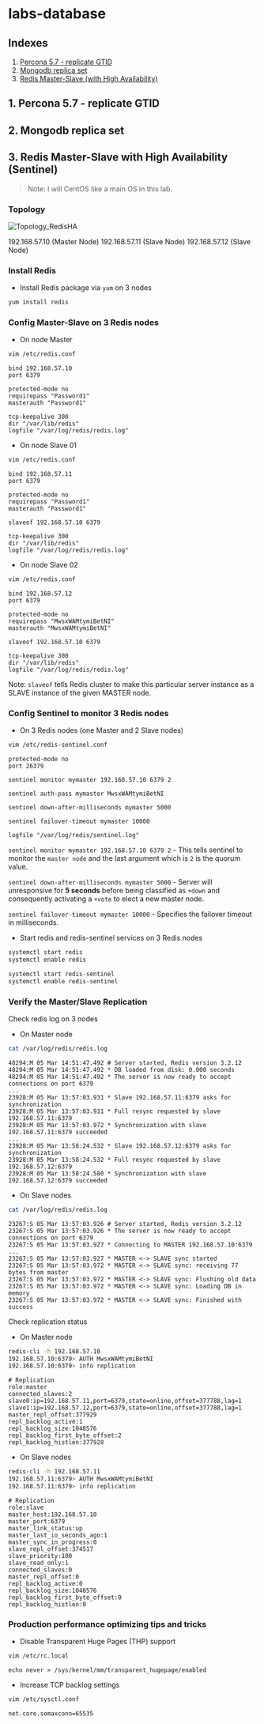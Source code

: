 # labs-database
## Indexes

1. [Percona 5.7 - replicate GTID]()
2. [Mongodb replica set]()
3. [Redis Master-Slave (with High Availability)]()

## 1. Percona 5.7 - replicate GTID

## 2. Mongodb replica set

## 3. Redis Master-Slave with High Availability (Sentinel)
> Note: I will CentOS like a main OS in this lab.

### Topology
![Topology_RedisHA](imgs/Topology_RedisHA.png)

192.168.57.10 (Master Node)
192.168.57.11 (Slave Node)
192.168.57.12 (Slave Node)

### Install Redis
- Install Redis package via `yum` on 3 nodes

```bash
yum install redis
```

### Config Master-Slave on 3 Redis nodes
- On node Master

```bash
vim /etc/redis.conf
```

```
bind 192.168.57.10
port 6379

protected-mode no
requirepass "Password1"
masterauth "Password1"

tcp-keepalive 300
dir "/var/lib/redis"
logfile "/var/log/redis/redis.log"
```

- On node Slave 01

```bash
vim /etc/redis.conf
```

```
bind 192.168.57.11
port 6379

protected-mode no
requirepass "Password1"
masterauth "Password1"

slaveof 192.168.57.10 6379

tcp-keepalive 300
dir "/var/lib/redis"
logfile "/var/log/redis/redis.log"
```

- On node Slave 02

```bash
vim /etc/redis.conf
```

```
bind 192.168.57.12
port 6379

protected-mode no
requirepass "MwsxWAMtymiBetNI"
masterauth "MwsxWAMtymiBetNI"

slaveof 192.168.57.10 6379

tcp-keepalive 300
dir "/var/lib/redis"
logfile "/var/log/redis/redis.log"
```

Note: `slaveof` tells Redis cluster to make this particular server instance as a SLAVE instance of the given MASTER node.

### Config Sentinel to monitor 3 Redis nodes

- On 3 Redis nodes (one Master and 2 Slave nodes)

```bash
vim /etc/redis-sentinel.conf
```

```
protected-mode no
port 26379

sentinel monitor mymaster 192.168.57.10 6379 2

sentinel auth-pass mymaster MwsxWAMtymiBetNI

sentinel down-after-milliseconds mymaster 5000

sentinel failover-timeout mymaster 10000

logfile "/var/log/redis/sentinel.log"
```

`sentinel monitor mymaster 192.168.57.10 6379 2` - This tells sentinel to monitor the `master node` and the last argument which is `2` is the quorum value.

`sentinel down-after-milliseconds mymaster 5000` - Server will unresponsive for **5 seconds** before being classified as `+down` and consequently activating a `+vote` to elect a new master node.

`sentinel failover-timeout mymaster 10000` - Specifies the failover timeout in milliseconds.

- Start redis and redis-sentinel services on 3 Redis nodes

```bash
systemctl start redis
systemctl enable redis

systemctl start redis-sentinel
systemctl enable redis-sentinel
```

### Verify the Master/Slave Replication

Check redis log on 3 nodes
- On Master node
```bash
cat /var/log/redis/redis.log 
```

```
48294:M 05 Mar 14:51:47.492 # Server started, Redis version 3.2.12
48294:M 05 Mar 14:51:47.492 * DB loaded from disk: 0.000 seconds
48294:M 05 Mar 14:51:47.492 * The server is now ready to accept connections on port 6379
...
23928:M 05 Mar 13:57:03.931 * Slave 192.168.57.11:6379 asks for synchronization
23928:M 05 Mar 13:57:03.931 * Full resync requested by slave 192.168.57.11:6379
23928:M 05 Mar 13:57:03.972 * Synchronization with slave 192.168.57.11:6379 succeeded
...
23928:M 05 Mar 13:58:24.532 * Slave 192.168.57.12:6379 asks for synchronization
23928:M 05 Mar 13:58:24.532 * Full resync requested by slave 192.168.57.12:6379
23928:M 05 Mar 13:58:24.580 * Synchronization with slave 192.168.57.12:6379 succeeded
```

- On Slave nodes
```bash
cat /var/log/redis/redis.log
```

```
23267:S 05 Mar 13:57:03.926 # Server started, Redis version 3.2.12
23267:S 05 Mar 13:57:03.926 * The server is now ready to accept connections on port 6379
23267:S 05 Mar 13:57:03.927 * Connecting to MASTER 192.168.57.10:6379
...
23267:S 05 Mar 13:57:03.927 * MASTER <-> SLAVE sync started
23267:S 05 Mar 13:57:03.972 * MASTER <-> SLAVE sync: receiving 77 bytes from master
23267:S 05 Mar 13:57:03.972 * MASTER <-> SLAVE sync: Flushing old data
23267:S 05 Mar 13:57:03.972 * MASTER <-> SLAVE sync: Loading DB in memory
23267:S 05 Mar 13:57:03.972 * MASTER <-> SLAVE sync: Finished with success
```

Check replication status
- On Master node
```bash
redis-cli -h 192.168.57.10
192.168.57.10:6379> AUTH MwsxWAMtymiBetNI
192.168.57.10:6379> info replication
```

```
# Replication
role:master
connected_slaves:2
slave0:ip=192.168.57.11,port=6379,state=online,offset=377788,lag=1
slave1:ip=192.168.57.12,port=6379,state=online,offset=377788,lag=1
master_repl_offset:377929
repl_backlog_active:1
repl_backlog_size:1048576
repl_backlog_first_byte_offset:2
repl_backlog_histlen:377928
```

- On Slave nodes
```bash
redis-cli -h 192.168.57.11
192.168.57.11:6379> AUTH MwsxWAMtymiBetNI
192.168.57.11:6379> info replication
```

```
# Replication
role:slave
master_host:192.168.57.10
master_port:6379
master_link_status:up
master_last_io_seconds_ago:1
master_sync_in_progress:0
slave_repl_offset:374517
slave_priority:100
slave_read_only:1
connected_slaves:0
master_repl_offset:0
repl_backlog_active:0
repl_backlog_size:1048576
repl_backlog_first_byte_offset:0
repl_backlog_histlen:0
```

### Production performance optimizing tips and tricks
- Disable Transparent Huge Pages (THP) support
```bash
vim /etc/rc.local
```

```
echo never > /sys/kernel/mm/transparent_hugepage/enabled
```

- Increase TCP backlog settings
```bash
vim /etc/sysctl.conf
```

```
net.core.somaxconn=65535
```